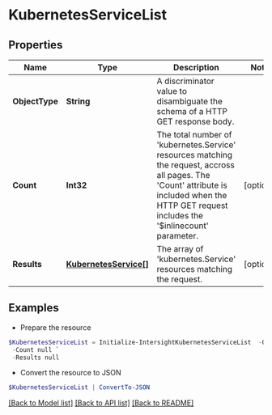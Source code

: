 # KubernetesServiceList
## Properties

Name | Type | Description | Notes
------------ | ------------- | ------------- | -------------
**ObjectType** | **String** | A discriminator value to disambiguate the schema of a HTTP GET response body. | 
**Count** | **Int32** | The total number of &#39;kubernetes.Service&#39; resources matching the request, accross all pages. The &#39;Count&#39; attribute is included when the HTTP GET request includes the &#39;$inlinecount&#39; parameter. | [optional] 
**Results** | [**KubernetesService[]**](KubernetesService.md) | The array of &#39;kubernetes.Service&#39; resources matching the request. | [optional] 

## Examples

- Prepare the resource
```powershell
$KubernetesServiceList = Initialize-IntersightKubernetesServiceList  -ObjectType null `
 -Count null `
 -Results null
```

- Convert the resource to JSON
```powershell
$KubernetesServiceList | ConvertTo-JSON
```

[[Back to Model list]](../README.md#documentation-for-models) [[Back to API list]](../README.md#documentation-for-api-endpoints) [[Back to README]](../README.md)

